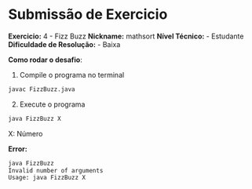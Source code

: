 # Submissão de Exercicio

**Exercicio:** 4 - Fizz Buzz
**Nickname:** mathsort
**Nível Técnico:** - Estudante
**Dificuldade de Resolução:** - Baixa

**Como rodar o desafio**: 

1. Compile o programa no terminal

```bash
javac FizzBuzz.java 
```

2. Execute o programa

```bash
java FizzBuzz X
```

X: Número


**Error:**

```bash
java FizzBuzz 
Invalid number of arguments
Usage: java FizzBuzz X
``` 
